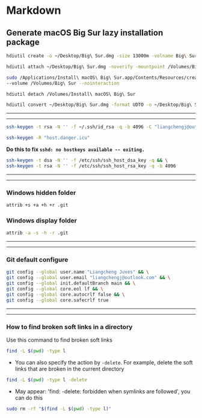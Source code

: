 # Markdown
## Generate macOS Big Sur lazy installation package
``` bash
hdiutil create -o ~/Desktop/Big\ Sur.dmg -size 13000m -volname Big\ Sur -layout SPUD -fs HFS+J

hdiutil attach ~/Desktop/Big\ Sur.dmg -noverify -mountpoint /Volumes/Big\ Sur

sudo /Applications/Install\ macOS\ Big\ Sur.app/Contents/Resources/createinstallmedia \
--volume /Volumes/Big\ Sur --nointeraction

hdiutil detach /Volumes/Install\ macOS\ Big\ Sur

hdiutil convert ~/Desktop/Big\ Sur.dmg -format UDTO -o ~/Desktop/Big\ Sur.cdr
```
***
***
``` bash
ssh-keygen -t rsa -N '' -f ~/.ssh/id_rsa -q -b 4096 -C "liangchengj@outlook.com"
```
``` bash
ssh-keygen -R "host.danger.icu"
```
**Do this to fix `sshd: no hostkeys available -- exiting.`**
``` bash
ssh-keygen -t dsa -N '' -f /etc/ssh/ssh_host_dsa_key -q && \
ssh-keygen -t rsa -N '' -f /etc/ssh/ssh_host_rsa_key -q -b 4096
```
***
***
### Windows hidden folder
``` bash
attrib +s +a +h +r .git
```
### Windows display folder
``` bash
attrib -a -s -h -r .git
```
***
***
### Git default configure
``` bash
git config --global user.name "Liangcheng Juves" && \
git config --global user.email "liangchengj@outlook.com" && \
git config --global init.defaultBranch main && \
git config --global core.eol lf && \
git config --global core.autocrlf false && \
git config --global core.safecrlf true
```
***
***
### How to find broken soft links in a directory
Use this command to find broken soft links
``` bash
find -L $(pwd) -type l
```
- You can also specify the action by `-delete`. For example, delete the soft links that are broken in the current directory
``` bash
find -L $(pwd) -type l -delete
```
- May appear: 'find: -delete: forbidden when symlinks are followed', you can do this
``` bash
sudo rm -rf "$(find -L $(pwd) -type l)"
```
